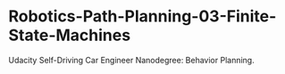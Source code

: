 # Robotics-Path-Planning-03-Finite-State-Machines
Udacity Self-Driving Car Engineer Nanodegree: Behavior Planning.

